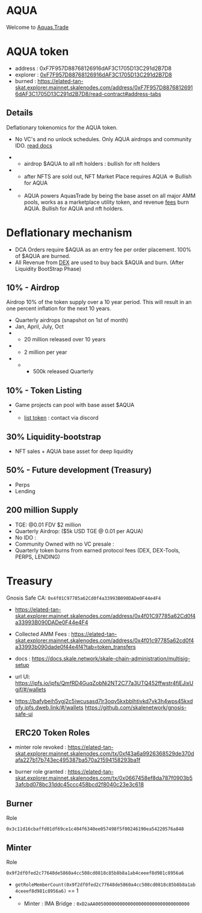 # AQUA

Welcome to [Aquas.Trade](https://aquas.trade/)

# AQUA token

- address : 0xF7F957D88768126916dAF3C1705D13C291d2B7D8
- explorer : [0xF7F957D88768126916dAF3C1705D13C291d2B7D8](https://elated-tan-skat.explorer.mainnet.skalenodes.com/address/0xF7F957D88768126916dAF3C1705D13C291d2B7D8/read-contract#address-tabs)
- burned : https://elated-tan-skat.explorer.mainnet.skalenodes.com/address/0xF7F957D88768126916dAF3C1705D13C291d2B7D8/read-contract#address-tabs

## Details

Deflationary tokenomics for the AQUA token.

- No VC's and no unlock schedules. Only AQUA airdrops and community IDO. [read docs](/docs/LaunchPad#ido--initial-dex-offering---token-presales.md)

* - airdrop $AQUA to all nft holders : bullish for nft holders
* - after NFTS are sold out, NFT Market Place requires AQUA => Bullish for AQUA
* - AQUA powers AquasTrade by being the base asset on all major AMM pools, works as a marketplace utility token, and revenue [fees](./DEX.md#fees) burn AQUA. Bullish for AQUA and nft holders.

# Deflationary mechanism

- DCA Orders require $AQUA as an entry fee per order placement. 100% of $AQUA are burned.
- All Revenue from [DEX](./DEX.md) are used to buy back $AQUA and burn. (After Liquidity BootStrap Phase)

## 10% - Airdrop

Airdrop 10% of the token supply over a 10 year period. This will result in an one percent inflation for the next 10 years.

- Quarterly airdrops (snapshot on 1st of month)
- Jan, April, July, Oct
- - 20 million released over 10 years
- - 2 million per year
- - - 500k released Quarterly

## 10% - Token Listing

- Game projects can pool with base asset $AQUA
- - [list token](/docs/addNewTokens.md) : contact via discord

## 30% Liquidity-bootstrap

- NFT sales + AQUA base asset for deep liquidity

## 50% - Future development (Treasury)

- Perps
- Lending

## 200 million Supply

- TGE: @0.01 FDV $2 million
- Quarterly Airdrop: ($5k USD TGE @ 0.01 per AQUA)
- No IDO :
- Community Owned with no VC presale :
- Quarterly token burns from earned protocol fees (DEX, DEX-Tools, PERPS, LENDING)

# Treasury

Gnosis Safe CA: `0x4f01C97785a62Cd0f4a33993B090DADe0F44e4F4`

- https://elated-tan-skat.explorer.mainnet.skalenodes.com/address/0x4f01C97785a62Cd0f4a33993B090DADe0F44e4F4

- Collected AMM Fees : https://elated-tan-skat.explorer.mainnet.skalenodes.com/address/0x4f01c97785a62cd0f4a33993b090dade0f44e4f4?tab=token_transfers

- docs : https://docs.skale.network/skale-chain-administration/multisig-setup
- url UI: https://ipfs.io/ipfs/QmfRD4GuqZobNi2NT2C77a3UTQ452ffwstr4fjEJixUgjf/#/wallets
- https://bafybeih5ygj2c5iwcusasd7lr3oqv5kxbblhtivkd7vk3h4wps45kxdofy.ipfs.dweb.link/#/wallets
  https://github.com/skalenetwork/gnosis-safe-ui

  ## ERC20 Token Roles

- minter role revoked : https://elated-tan-skat.explorer.mainnet.skalenodes.com/tx/0xf43a6a9926368529de370dafa227b17b743ec495387ba570a21594158293ba1f
- burner role granted : https://elated-tan-skat.explorer.mainnet.skalenodes.com/tx/0x0667458ef8da787f0903b53afcbd078bc31ddc45ccc458bcd2f8040c23e3c618

## Burner

Role

`0x3c11d16cbaffd01df69ce1c404f6340ee057498f5f00246190ea54220576a848`

## Minter

Role

`0x9f2df0fed2c77648de5860a4cc508cd0818c85b8b8a1ab4ceeef8d981c8956a6`

- `getRoleMemberCount(0x9f2df0fed2c77648de5860a4cc508cd0818c85b8b8a1ab4ceeef8d981c8956a6)` == 1
- - Minter : IMA Bridge : `0xD2aAA00500000000000000000000000000000000`

